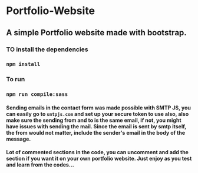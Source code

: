 # Portfolio-Website

## A simple Portfolio website made with bootstrap.
### TO install the dependencies

### `npm install`

### To run

### `npm run compile:sass`

#### Sending emails in the contact form was made possible with SMTP JS, you can easily go to `smtpjs.com` and set up your secure token to use also, also make sure the sending from and to is the same email, if not, you might have issues with sending the mail. Since the email is sent by smtp itself, the from would not matter, include the sender's email in the body of the message.

#### Lot of commented sections in the code, you can uncomment and add the section if you want it on your own portfolio website. Just enjoy as you test and learn from the codes...
